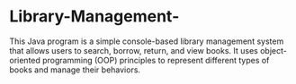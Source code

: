 # Library-Management-
This Java program is a simple console-based library management system that allows users to search, borrow, return, and view books. It uses object-oriented programming (OOP) principles to represent different types of books and manage their behaviors.
